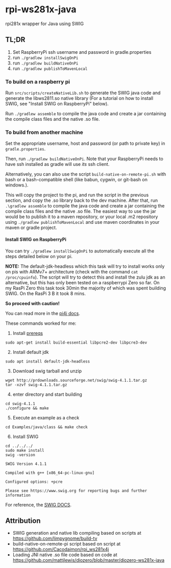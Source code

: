 # rpi-ws281x-java
rpi281x wrapper for Java using SWIG

## TL;DR
1. Set RaspberryPi ssh username and password in gradle.properties
2. run `./gradlew installSwigOnPi`
3. run `./gradlew buildNativeOnPi`
4. run `./gradlew publishToMavenLocal`

### To build on a raspberry pi

Run `src/scripts/createNativeLib.sh` to generate the SWIG java code and generate the libws2811.so native library (For a tutorial on how to install SWIG, see "Install SWIG on RaspberryPi" below).

Run `./gradlew assemble` to compile the java code and create a jar containing the compile class files and the native .so file.

### To build from another machine

Set the appropriate username, host and password (or path to private key) in `gradle.properties`.

Then, run `./gradlew buildNativeOnPi`.  Note that your RaspberryPi needs to have ssh installed as gradle will use *its* ssh client.

Alternatively, you can also use the script `build-native-on-remote-pi.sh` with bash or a bash-compatible shell (like babun, cygwin, or git-bash on windows.).


This will copy the project to the pi, and run the script in the previous section, and copy the .so library back to the dev machine. After that, run `.\gradlew assemble` to compile the java code and create a jar containing the compile class files and the native .so file.  The easiest way to use the jar would be to publish it to a maven repository, or your local .m2 repository using `./gradlew publishToMavenLocal` and use maven coordinates in your maven or gradle project. 

#### Install SWIG on RaspberryPi

You can try `./gradlew installSwigOnPi` to automatically execute all the steps detailed below on your pi.

**NOTE:**
The default-jdk-headless which this task will try to install works only on pis with ARMv7+ architecture (check with the command `cat /proc/cpuinfo`).
The script will try to detect this and install the zulu jdk as an alternative, but this has only been tested on a raspberrypi Zero so far.
On my RasPi Zero this task took 30min the majority of which was spent building SWIG.
On the RasPi 3 B it took 8 mins.

**So proceed with caution!**

You can read more in the [pi4j docs](https://pi4j.com/documentation/java-installation/).

These commands worked for me:
1. Install [prereqs](https://github.com/swig/swig/wiki/Getting-Started#linux---ubuntu)
```shell
sudo apt-get install build-essential libpcre2-dev libpcre3-dev
```
2. Install default jdk
```shell
sudo apt install default-jdk-headless
```

3. Download swig tarball and unzip
```shell
wget http://prdownloads.sourceforge.net/swig/swig-4.1.1.tar.gz
tar -xzvf swig-4.1.1.tar.gz
```
4. enter directory and start building
```shell
cd swig-4.1.1
./configure && make
```
5. Execute an example as a check
```shell
cd Examples/java/class && make check
```
6. Install SWIG
```shell
cd ../../../
sudo make install
swig -version
```
```
SWIG Version 4.1.1

Compiled with g++ [x86_64-pc-linux-gnu]

Configured options: +pcre

Please see https://www.swig.org for reporting bugs and further information
```

For reference, the [SWIG DOCS](https://www.swig.org/Doc4.1/SWIGDocumentation.html#Preface_unix_installation).

Attribution
-----------
* SWIG generation and native lib compiling based on scripts at https://github.com/limpygnome/build-tv
* build-native-on-remote-pi script based on script at https://github.com/Cacodaimon/rpi_ws281x4j
* Loading JNI native .so file code based on code at https://github.com/mattjlewis/diozero/blob/master/diozero-ws281x-java
